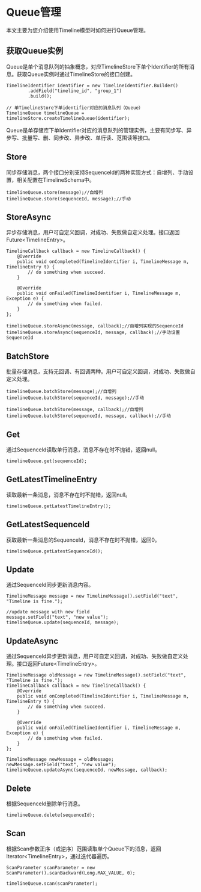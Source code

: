 # Queue管理

本文主要为您介绍使用Timeline模型时如何进行Queue管理。

## 获取Queue实例

Queue是单个消息队列的抽象概念，对应TimelineStore下单个Identifier的所有消息。获取Queue实例时通过TimelineStore的接口创建。

```
TimelineIdentifier identifier = new TimelineIdentifier.Builder()
        .addField("timeline_id", "group_1")
        .build();

// 单TimelineStore下单identifier对应的消息队列（Queue）
TimelineQueue timelineQueue = timelineStore.createTimelineQueue(identifier);
```

Queue是单存储库下单Identifier对应的消息队列的管理实例，主要有同步写、异步写、批量写、删、同步改、异步改、单行读、范围读等接口。

## Store

同步存储消息，两个接口分别支持SequenceId的两种实现方式：自增列、手动设置，相关配置在TimelineSchema中。

```
timelineQueue.store(message);//自增列
timelineQueue.store(sequenceId, message);//手动
```

## StoreAsync

异步存储消息，用户可自定义回调，对成功、失败做自定义处理。接口返回Future<TimelineEntry\>。

```
TimelineCallback callback = new TimelineCallback() {
    @Override
    public void onCompleted(TimelineIdentifier i, TimelineMessage m, TimelineEntry t) {
        // do something when succeed.
    }

    @Override
    public void onFailed(TimelineIdentifier i, TimelineMessage m, Exception e) {
        // do something when failed.
    }
};

timelineQueue.storeAsync(message, callback);//自增列实现的SequenceId
timelineQueue.storeAsync(sequenceId, message, callback);//手动设置SequenceId
```

## BatchStore

批量存储消息，支持无回调、有回调两种。用户可自定义回调，对成功、失败做自定义处理。

```
timelineQueue.batchStore(message);//自增列
timelineQueue.batchStore(sequenceId, message);//手动

timelineQueue.batchStore(message, callback);//自增列
timelineQueue.batchStore(sequenceId, message, callback);//手动
```

## Get

通过SequenceId读取单行消息，消息不存在时不抛错，返回null。

```
timelineQueue.get(sequenceId);
```

## GetLatestTimelineEntry

读取最新一条消息，消息不存在时不抛错，返回null。

```
timelineQueue.getLatestTimelineEntry();
```

## GetLatestSequenceId

获取最新一条消息的SequenceId，消息不存在时不抛错，返回0。

```
timelineQueue.getLatestSequenceId();
```

## Update

通过SequenceId同步更新消息内容。

```
TimelineMessage message = new TimelineMessage().setField("text", "Timeline is fine.");

//update message with new field
message.setField("text", "new value");
timelineQueue.update(sequenceId, message);
```

## UpdateAsync

通过SequenceId异步更新消息，用户可自定义回调，对成功、失败做自定义处理。接口返回Future<TimelineEntry\>。

```
TimelineMessage oldMessage = new TimelineMessage().setField("text", "Timeline is fine.");
TimelineCallback callback = new TimelineCallback() {
    @Override
    public void onCompleted(TimelineIdentifier i, TimelineMessage m, TimelineEntry t) {
        // do something when succeed.
    }

    @Override
    public void onFailed(TimelineIdentifier i, TimelineMessage m, Exception e) {
        // do something when failed.
    }
};

TimelineMessage newMessage = oldMessage;
newMessage.setField("text", "new value");
timelineQueue.updateAsync(sequenceId, newMessage, callback);
```

## Delete

根据SequenceId删除单行消息。

```
timelineQueue.delete(sequenceId);
```

## Scan

根据Scan参数正序（或逆序）范围读取单个Queue下的消息，返回Iterator<TimelineEntry\>，通过迭代器遍历。

```
ScanParameter scanParameter = new ScanParameter().scanBackward(Long.MAX_VALUE, 0);

timelineQueue.scan(scanParameter);
```

